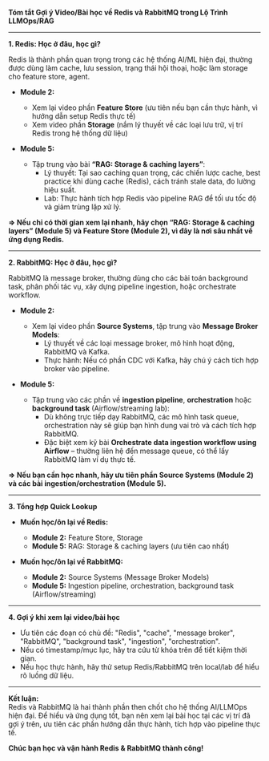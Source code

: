 **Tóm tắt Gợi ý Video/Bài học về Redis và RabbitMQ trong Lộ Trình LLMOps/RAG**

---

**1. Redis: Học ở đâu, học gì?**

Redis là thành phần quan trọng trong các hệ thống AI/ML hiện đại, thường được dùng làm cache, lưu session, trạng thái hội thoại, hoặc làm storage cho feature store, agent.

- **Module 2:**  
  - Xem lại video phần **Feature Store** (ưu tiên nếu bạn cần thực hành, vì hướng dẫn setup Redis thực tế)  
  - Xem video phần **Storage** (nắm lý thuyết về các loại lưu trữ, vị trí Redis trong hệ thống dữ liệu)

- **Module 5:**  
  - Tập trung vào bài **“RAG: Storage & caching layers”**:  
    - Lý thuyết: Tại sao caching quan trọng, các chiến lược cache, best practice khi dùng cache (Redis), cách tránh stale data, đo lường hiệu suất.
    - Lab: Thực hành tích hợp Redis vào pipeline RAG để tối ưu tốc độ và giảm trùng lặp xử lý.

**=> Nếu chỉ có thời gian xem lại nhanh, hãy chọn “RAG: Storage & caching layers” (Module 5) và Feature Store (Module 2), vì đây là nơi sâu nhất về ứng dụng Redis.**

---

**2. RabbitMQ: Học ở đâu, học gì?**

RabbitMQ là message broker, thường dùng cho các bài toán background task, phân phối tác vụ, xây dựng pipeline ingestion, hoặc orchestrate workflow.

- **Module 2:**  
  - Xem lại video phần **Source Systems**, tập trung vào **Message Broker Models**:  
    - Lý thuyết về các loại message broker, mô hình hoạt động, RabbitMQ và Kafka.
    - Thực hành: Nếu có phần CDC với Kafka, hãy chú ý cách tích hợp broker vào pipeline.

- **Module 5:**  
  - Tập trung vào các phần về **ingestion pipeline**, **orchestration** hoặc **background task** (Airflow/streaming lab):
    - Dù không trực tiếp dạy RabbitMQ, các mô hình task queue, orchestration này sẽ giúp bạn hình dung vai trò và cách tích hợp RabbitMQ.
    - Đặc biệt xem kỹ bài **Orchestrate data ingestion workflow using Airflow** – thường liên hệ đến message queue, có thể lấy RabbitMQ làm ví dụ thực tế.

**=> Nếu bạn cần học nhanh, hãy ưu tiên phần Source Systems (Module 2) và các bài ingestion/orchestration (Module 5).**

---

**3. Tổng hợp Quick Lookup**

- **Muốn học/ôn lại về Redis:**  
  - **Module 2:** Feature Store, Storage  
  - **Module 5:** RAG: Storage & caching layers (ưu tiên cao nhất)

- **Muốn học/ôn lại về RabbitMQ:**  
  - **Module 2:** Source Systems (Message Broker Models)  
  - **Module 5:** Ingestion pipeline, orchestration, background task (Airflow/streaming)

---

**4. Gợi ý khi xem lại video/bài học**

- Ưu tiên các đoạn có chủ đề: "Redis", "cache", "message broker", "RabbitMQ", "background task", "ingestion", "orchestration".
- Nếu có timestamp/mục lục, hãy tra cứu từ khóa trên để tiết kiệm thời gian.
- Nếu học thực hành, hãy thử setup Redis/RabbitMQ trên local/lab để hiểu rõ luồng dữ liệu.

---

**Kết luận:**  
Redis và RabbitMQ là hai thành phần then chốt cho hệ thống AI/LLMOps hiện đại. Để hiểu và ứng dụng tốt, bạn nên xem lại bài học tại các vị trí đã gợi ý trên, ưu tiên các phần hướng dẫn thực hành, tích hợp vào pipeline thực tế.

**Chúc bạn học và vận hành Redis & RabbitMQ thành công!**